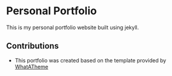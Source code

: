 # Personal Portfolio
This is my personal portfolio website built using jekyll.

## Contributions
- This portfolio was created based on the template provided by [WhatATheme](https://github.com/thedevslot/WhatATheme/tree/master)